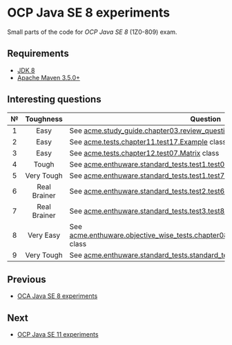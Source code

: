 # OCP Java SE 8 experiments

Small parts of the code for *OCP Java SE 8* (1Z0-809) exam.

## Requirements

* [JDK 8](http://www.oracle.com/technetwork/java/javase/downloads/index.html)
* [Apache Maven 3.5.0+](https://maven.apache.org/download.cgi)

## Interesting questions

 № | Toughness | Question | Answer
:-: | :-------: | -------- | ------
 1  | Easy | See [acme.study_guide.chapter03.review_questions.question18.Example](https://github.com/dbelob/ocp-jse8/blob/master/src/main/java/acme/study_guide/chapter03/review_questions/question18/Example.java) class | [Answer](https://github.com/dbelob/ocp-jse8/blob/master/src/main/java/acme/study_guide/chapter03/review_questions/question18/Answer.md)
 2  | Easy | See [acme.tests.chapter11.test17.Example](https://github.com/dbelob/ocp-jse8/blob/master/src/main/java/acme/tests/chapter11/test17/Example.java) class | [Answer](https://github.com/dbelob/ocp-jse8/blob/master/src/main/java/acme/tests/chapter11/test17/Answer.md)
 3  | Easy | See [acme.tests.chapter12.test07.Matrix](https://github.com/dbelob/ocp-jse8/blob/master/src/main/java/acme/tests/chapter12/test07/Matrix.java) class | [Answer](https://github.com/dbelob/ocp-jse8/blob/master/src/main/java/acme/tests/chapter12/test07/Answer.md)
 4  | Tough | See [acme.enthuware.standard_tests.test1.test02.Example](https://github.com/dbelob/ocp-jse8/blob/master/src/main/java/acme/enthuware/standard_tests/test1/test02/Example.java) class | [Answer](https://github.com/dbelob/ocp-jse8/blob/master/src/main/java/acme/enthuware/standard_tests/test1/test02/Answer.md)
 5  | Very Tough | See [acme.enthuware.standard_tests.test1.test72.Example](https://github.com/dbelob/ocp-jse8/blob/master/src/main/java/acme/enthuware/standard_tests/test1/test72/Example.java) class | [Answer](https://github.com/dbelob/ocp-jse8/blob/master/src/main/java/acme/enthuware/standard_tests/test1/test72/Answer.md)
 6  | Real Brainer | See [acme.enthuware.standard_tests.test2.test63.Example](https://github.com/dbelob/ocp-jse8/blob/master/src/main/java/acme/enthuware/standard_tests/test2/test63/Example.java) class | [Answer](https://github.com/dbelob/ocp-jse8/blob/master/src/main/java/acme/enthuware/standard_tests/test2/test63/Answer.md)
 7  | Real Brainer | See [acme.enthuware.standard_tests.test3.test85.B](https://github.com/dbelob/ocp-jse8/blob/master/src/main/java/acme/enthuware/standard_tests/test3/test85/B.java) class | [Answer](https://github.com/dbelob/ocp-jse8/blob/master/src/main/java/acme/enthuware/standard_tests/test3/test85/Answer.md)
 8  | Very Easy | See [acme.enthuware.objective_wise_tests.chapter08_io_fundamentals.test03.TestClass](https://github.com/dbelob/ocp-jse8/blob/master/src/main/java/acme/enthuware/objective_wise_tests/chapter08_io_fundamentals/test03/TestClass.java) class | [Answer](https://github.com/dbelob/ocp-jse8/blob/master/src/main/java/acme/enthuware/objective_wise_tests/chapter08_io_fundamentals/test03/Answer.md)
 9  | Very Tough | See [acme.enthuware.standard_tests.standard_tests.last_day_test.test28.Test](https://github.com/dbelob/ocp-jse8/blob/master/src/main/java/acme/enthuware/standard_tests/last_day_test/test28/Test.java) class | [Answer](https://github.com/dbelob/ocp-jse8/blob/master/src/main/java/acme/enthuware/standard_tests/last_day_test/test28/Answer.md)

## Previous

* [OCA Java SE 8 experiments](https://github.com/dbelob/oca-jse8)

## Next

* [OCP Java SE 11 experiments](https://github.com/dbelob/ocp-jse11)
